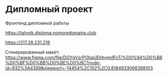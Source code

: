 # Дипломный проект
Фронтенд  дипломной работы

https://talynik.diploma.nomoredomains.club

https://217.28.231.218

Сгенерированный макет:
https://www.figma.com/file/DGYgVzrPOhaUEhhyjm1FcT/%D0%94%D0%B8%D0%BF%D0%BB%D0%BE%D0%BC?node-id=932%3A4399&viewport=-14454%2C102%2C0.8184933066368103